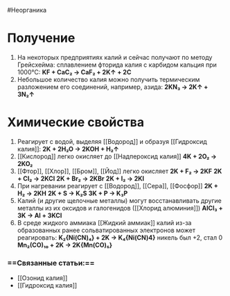#Неорганика 
# Получение
1. На некоторых предприятиях калий и сейчас получают по методу Грейсхейма: сплавлением фторида калия с карбидом кальция при 1000°С:
**KF + CaC₂ → CaF₂ + 2K↑ + 2C**
2. Небольшое количество калия можно получить термическим разложением его соединений, например, азида:
**2KN₃ → 2K↑ + 3N₂↑**
# Химические свойства
1. Реагирует с водой, выделяя [[Водород]] и образуя [[Гидроксид калия]]:
**2K + 2H₂O → 2KOH + H₂↑**
2. [[Кислород]] легко окисляет до [[Надпероксид калия]] 
**4K + 2O₂ → 2KO₂**
3. [[Фтор]], [[Хлор]], [[Бром]], [[Йод]] легко окисляет
**2K + F₂ → 2KF**
**2K + Cl₂ → 2KCl**
**2K + Br₂ → 2KBr**
**2K + I₂ → 2KI**
4. При нагревании реагирует с [[Водород]], [[Сера]], [[Фосфор]]
 **2K + H₂ → 2KH**
**2K + S → K₂S**
**3K + P → K₃P**
5. Калий (и другие щелочные металлы) могут восстанавливать другие металлы из их оксидов и галогенидов ([[Хлорид алюминия]])
**AlCl₃ + 3K → Al + 3KCl**
6. В среде жидкого аммиака [[Жидкий аммиак]] калий из-за образованных ранее сольватированных электронов может реагировать:
**K₂{Ni(CN)₄} + 2K → K₄{Ni(CN)4}** никель был +2, стал 0
**Mn₂(CO)₁₀ + 2K → 2K{Mn(CO)₅}**
### ==Связанные статьи:==
- [[Озонид калия]] 
- [[Гидроксид калия]]
